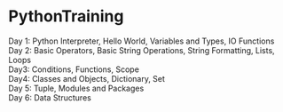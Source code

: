 # PythonTraining
Day 1: Python Interpreter, Hello World, Variables and Types, IO Functions <br/>
Day 2: Basic Operators, Basic String Operations, String Formatting, Lists, Loops <br/>
Day3: Conditions, Functions, Scope <br/>
Day4: Classes and Objects, Dictionary, Set <br/>
Day 5: Tuple, Modules and Packages <br/>
Day 6: Data Structures </br>
